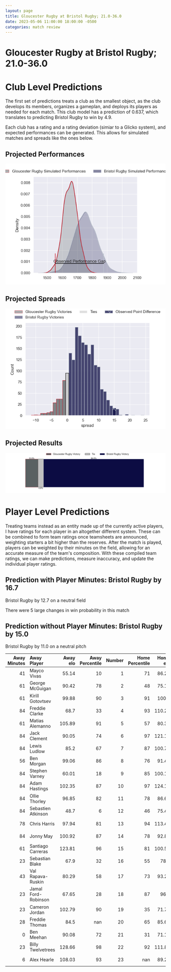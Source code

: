 ```yaml
---  
layout: page  
title: Gloucester Rugby at Bristol Rugby; 21.0-36.0  
date: 2023-05-06 11:00:00 18:00:00 -0500  
categories: match review  
---
```

# Gloucester Rugby at Bristol Rugby; 21.0-36.0

# Club Level Predictions


The first set of predictions treats a club as the smallest object, as the club develops its members, organizes a gameplan, and deploys its players as needed for each match. This club model has a prediction of 0.637, which translates to predicting Bristol Rugby to win by 4.9.

Each club has a rating and a rating deviation (simiar to a Glicko system), and expected performances can be generated. This allows for simulated matches and spreads like the ones below.
## Projected Performances


![Projected Performances](plots/performances_2023-05-06-BristolRugby-GloucesterRugby.png)
## Projected Spreads


![Projected Spreads](plots/spreads_2023-05-06-BristolRugby-GloucesterRugby.png)
## Projected Results


![Projected Results](plots/resultbar_2023-05-06-BristolRugby-GloucesterRugby.png)
# Player Level Predictions


Treating teams instead as an entity made up of the currently active players, I have ratings for each player in an altogether different system. These can be combined to form team ratings once teamsheets are announced, weighting starters a bit higher than the reserves. After the match is played, players can be weighted by their minutes on the field, allowing for an accurate measure of the team's composition. With these compiled team ratings, we can make predictions, measure inaccuracy, and update the individual player ratings.
## Prediction with Player Minutes: Bristol Rugby by 16.7


Bristol Rugby by 12.7 on a neutral field

There were 5 large changes in win probability in this match
## Prediction without Player Minutes: Bristol Rugby by 15.0


Bristol Rugby by 11.0 on a neutral pitch



|   Away Minutes | Away Player         |   Away elo |   Away Percentile |   Number |   Home Percentile |   Home elo | Home Player     |   Home Minutes |
|---------------:|:--------------------|-----------:|------------------:|---------:|------------------:|-----------:|:----------------|---------------:|
|             41 | Mayco Vivas         |      55.14 |                10 |        1 |                71 |      86.26 | Yann Thomas     |             60 |
|             61 | George McGuigan     |      90.42 |                78 |        2 |                48 |      75.15 | Harry Thacker   |             82 |
|             61 | Kirill Gotovtsev    |      99.88 |                90 |        3 |                91 |     100.6  | Kyle Sinckler   |             54 |
|             84 | Freddie Clarke      |      68.7  |                33 |        4 |                93 |     110.21 | Joe Batley      |             84 |
|             61 | Matias Alemanno     |     105.89 |                91 |        5 |                57 |      80.33 | Chris Vui       |             84 |
|             84 | Jack Clement        |      90.05 |                74 |        6 |                97 |     121.11 | Steven Luatua   |             72 |
|             84 | Lewis Ludlow        |      85.2  |                67 |        7 |                87 |     100.74 | Sam Jeffries    |             84 |
|             56 | Ben Morgan          |      99.06 |                86 |        8 |                76 |      91.41 | Fitz Harding    |             34 |
|             84 | Stephen Varney      |      60.01 |                18 |        9 |                85 |     100.19 | Harry Randall   |             64 |
|             84 | Adam Hastings       |     102.35 |                87 |       10 |                97 |     124.12 | AJ MacGinty     |             84 |
|             84 | Ollie Thorley       |      96.85 |                82 |       11 |                78 |      86.67 | Ioan Lloyd      |             69 |
|             84 | Sebastien Atkinson  |      48.7  |                 6 |       12 |                46 |      75.42 | James Williams  |             62 |
|             78 | Chris Harris        |      97.94 |                81 |       13 |                94 |     113.45 | Semi Radradra   |             84 |
|             84 | Jonny May           |     100.92 |                87 |       14 |                78 |      92.81 | Ratu Naulago    |             84 |
|             61 | Santiago Carreras   |     123.81 |                96 |       15 |                81 |     100.56 | Charles Piutau  |             84 |
|             23 | Sebastian Blake     |      67.9  |                32 |       16 |                55 |      78.1  | Will Capon      |              2 |
|             43 | Val Rapava-Ruskin   |      80.29 |                58 |       17 |                73 |      93.25 | Jake Woolmore   |             24 |
|             23 | Jamal Ford-Robinson |      67.65 |                28 |       18 |                87 |      96.7  | Max Lahiff      |             30 |
|             23 | Cameron Jordan      |     102.79 |                90 |       19 |                35 |      71.75 | Magnus Bradbury |             50 |
|             28 | Freddie Thomas      |      84.5  |               nan |       20 |                65 |      85.63 | Jake Heenan     |             12 |
|              0 | Ben Meehan          |      90.08 |                72 |       21 |                31 |      71.13 | Andy Uren       |             20 |
|             23 | Billy Twelvetrees   |     128.66 |                98 |       22 |                92 |     111.88 | Sam Bedlow      |             22 |
|              6 | Alex Hearle         |     108.03 |                93 |       23 |               nan |      89.28 | Piers O'Conor   |             15 |

